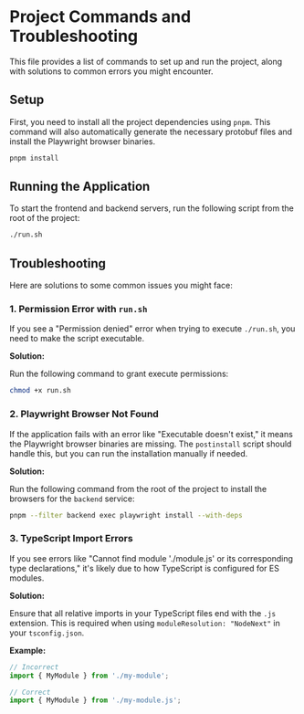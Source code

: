 # Project Commands and Troubleshooting

This file provides a list of commands to set up and run the project, along with solutions to common errors you might encounter.

## Setup

First, you need to install all the project dependencies using `pnpm`. This command will also automatically generate the necessary protobuf files and install the Playwright browser binaries.

```bash
pnpm install
```

## Running the Application

To start the frontend and backend servers, run the following script from the root of the project:

```bash
./run.sh
```

## Troubleshooting

Here are solutions to some common issues you might face:

### 1. Permission Error with `run.sh`

If you see a "Permission denied" error when trying to execute `./run.sh`, you need to make the script executable.

**Solution:**

Run the following command to grant execute permissions:

```bash
chmod +x run.sh
```

### 2. Playwright Browser Not Found

If the application fails with an error like "Executable doesn't exist," it means the Playwright browser binaries are missing. The `postinstall` script should handle this, but you can run the installation manually if needed.

**Solution:**

Run the following command from the root of the project to install the browsers for the `backend` service:

```bash
pnpm --filter backend exec playwright install --with-deps
```

### 3. TypeScript Import Errors

If you see errors like "Cannot find module './module.js' or its corresponding type declarations," it's likely due to how TypeScript is configured for ES modules.

**Solution:**

Ensure that all relative imports in your TypeScript files end with the `.js` extension. This is required when using `moduleResolution: "NodeNext"` in your `tsconfig.json`.

**Example:**

```typescript
// Incorrect
import { MyModule } from './my-module';

// Correct
import { MyModule } from './my-module.js';
```
